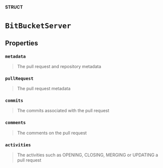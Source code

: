 **STRUCT**

# `BitBucketServer`

## Properties
### `metadata`

> The pull request and repository metadata

### `pullRequest`

> The pull request metadata

### `commits`

> The commits associated with the pull request

### `comments`

> The comments on the pull request

### `activities`

> The activities such as OPENING, CLOSING, MERGING or UPDATING a pull request

